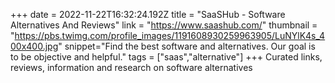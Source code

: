 +++
date = 2022-11-22T16:32:24.192Z
title = "SaaSHub - Software Alternatives And Reviews"
link = "https://www.saashub.com/"
thumbnail = "https://pbs.twimg.com/profile_images/1191608930259963905/LuNYlK4s_400x400.jpg"
snippet="Find the best software and alternatives. Our goal is to be objective and helpful."
tags = ["saas","alternative"]
+++
Curated links, reviews, information and research on software alternatives
